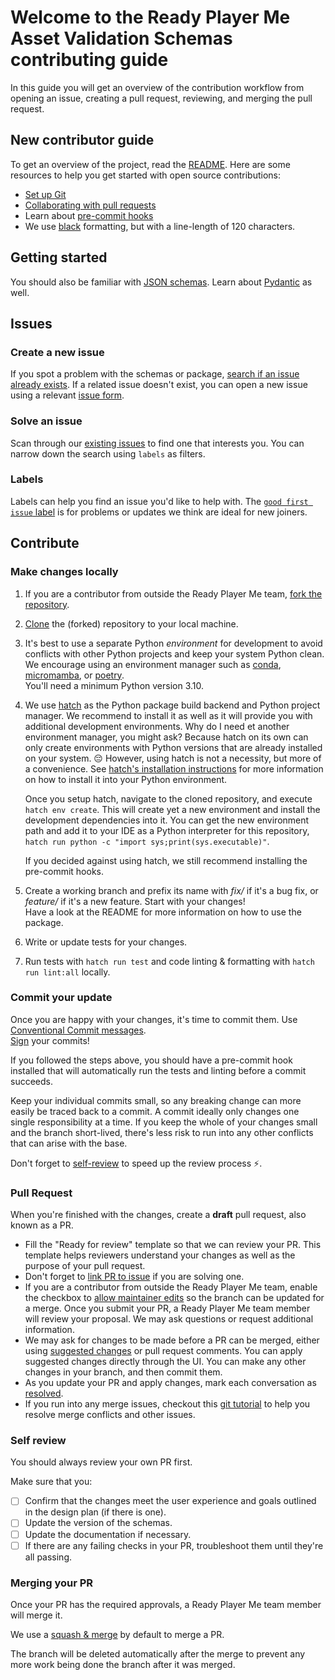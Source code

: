 # Welcome to the Ready Player Me Asset Validation Schemas contributing guide <!-- omit in toc -->

In this guide you will get an overview of the contribution workflow from opening an issue, creating a pull request, reviewing, and merging the pull request.

## New contributor guide

To get an overview of the project, read the [README](README.md).
Here are some resources to help you get started with open source contributions:

- [Set up Git](https://docs.github.com/en/get-started/quickstart/set-up-git)
- [Collaborating with pull requests](https://docs.github.com/en/github/collaborating-with-pull-requests)
- Learn about [pre-commit hooks](https://pre-commit.com/)
- We use [black](https://black.readthedocs.io/en/stable/) formatting, but with a line-length of 120 characters.

## Getting started

You should also be familiar with [JSON schemas](https://json-schema.org/).
Learn about [Pydantic](https://docs.pydantic.dev/) as well.

## Issues

### Create a new issue

If you spot a problem with the schemas or package, [search if an issue already exists](https://docs.github.com/en/github/searching-for-information-on-github/searching-on-github/searching-issues-and-pull-requests#search-by-the-title-body-or-comments).
If a related issue doesn't exist, you can open a new issue using a relevant [issue form](https://github.com/wolfprint3d/content-validation-schemas/issues/new/choose).

### Solve an issue

Scan through our [existing issues](https://github.com/wolfprint3d/content-validation-schemas/issues) to find one that interests you.
You can narrow down the search using `labels` as filters.

### Labels

Labels can help you find an issue you'd like to help with.
The [`good first issue` label](https://github.com/wolfprint3d/content-validation-schemas/issues?q=is%3Aopen+is%3Aissue+label%3A%22good+first+issue%22) is for problems or updates we think are ideal for new joiners.

## Contribute

### Make changes locally

1. If you are a contributor from outside the Ready Player Me team, [fork the repository](https://docs.github.com/en/get-started/quickstart/fork-a-repo).

2. [Clone](https://docs.github.com/en/repositories/creating-and-managing-repositories/cloning-a-repository) the (forked) repository to your local machine.

3. It's best to use a separate Python _environment_ for development to avoid conflicts with other Python projects and keep your system Python clean.
    We encourage using an environment manager such as [conda](https://docs.conda.io/en/latest/), [micromamba](https://mamba.readthedocs.io/en/latest/user_guide/micromamba.html), or [poetry](https://python-poetry.org/).  
    You'll need a minimum Python version 3.10.

4. We use [hatch](https://hatch.pypa.io/) as the Python package build backend and Python project manager.
    We recommend to install it as well as it will provide you with additional development environments.
    Why do I need et another environment manager, you might ask?
    Because hatch on its own can only create environments with Python versions that are already installed on your system. 😔
    However, using hatch is not a necessity, but more of a convenience.
    See [hatch's installation instructions](https://hatch.pypa.io/latest/install/) for more information on how to install it into your Python environment.

    Once you setup hatch, navigate to the cloned repository, and execute `hatch env create`.
    This will create yet a new environment and install the development dependencies into it.
    You can get the new environment path and add it to your IDE as a Python interpreter for this repository, `hatch run python -c "import sys;print(sys.executable)"`.

    If you decided against using hatch, we still recommend installing the pre-commit hooks.

5. Create a working branch and prefix its name with _fix/_ if it's a bug fix, or _feature/_ if it's a new feature.
    Start with your changes!  
    Have a look at the README for more information on how to use the package.

6. Write or update tests for your changes. <!-- TODO Explain how we do tests -->

7. Run tests with `hatch run test` and code linting & formatting with `hatch run lint:all` locally.

### Commit your update

Once you are happy with your changes, it's time to commit them.
Use [Conventional Commit messages](https://www.conventionalcommits.org/en/v1.0.0/).  
[Sign](https://docs.github.com/en/authentication/managing-commit-signature-verification/signing-commits) your commits!

If you followed the steps above, you should have a pre-commit hook installed that will automatically run the tests and linting before a commit succeeds.

Keep your individual commits small, so any breaking change can more easily be traced back to a commit.
A commit ideally only changes one single responsibility at a time.
If you keep the whole of your changes small and the branch short-lived, there's less risk to run into any other conflicts that can arise with the base.

Don't forget to [self-review](#self-review) to speed up the review process :zap:.

### Pull Request

When you're finished with the changes, create a __draft__ pull request, also known as a PR.

- Fill the "Ready for review" template so that we can review your PR. This template helps reviewers understand your changes as well as the purpose of your pull request.
- Don't forget to [link PR to issue](https://docs.github.com/en/issues/tracking-your-work-with-issues/linking-a-pull-request-to-an-issue) if you are solving one.
- If you are a contributor from outside the Ready Player Me team, enable the checkbox to [allow maintainer edits](https://docs.github.com/en/github/collaborating-with-issues-and-pull-requests/allowing-changes-to-a-pull-request-branch-created-from-a-fork) so the branch can be updated for a merge.
Once you submit your PR, a Ready Player Me team member will review your proposal.
We may ask questions or request additional information.
- We may ask for changes to be made before a PR can be merged, either using [suggested changes](https://docs.github.com/en/github/collaborating-with-issues-and-pull-requests/incorporating-feedback-in-your-pull-request) or pull request comments.
You can apply suggested changes directly through the UI.
You can make any other changes in your branch, and then commit them.
- As you update your PR and apply changes, mark each conversation as [resolved](https://docs.github.com/en/github/collaborating-with-issues-and-pull-requests/commenting-on-a-pull-request#resolving-conversations).
- If you run into any merge issues, checkout this [git tutorial](https://github.com/skills/resolve-merge-conflicts) to help you resolve merge conflicts and other issues.

### Self review

You should always review your own PR first.

Make sure that you:

- [ ] Confirm that the changes meet the user experience and goals outlined in the design plan (if there is one).
- [ ] Update the version of the schemas.
- [ ] Update the documentation if necessary.
- [ ] If there are any failing checks in your PR, troubleshoot them until they're all passing.

### Merging your PR

Once your PR has the required approvals, a Ready Player Me team member will merge it.

We use a [squash & merge](https://docs.github.com/en/pull-requests/collaborating-with-pull-requests/incorporating-changes-from-a-pull-request/about-pull-request-merges#squash-and-merge-your-commits) by default to merge a PR.

The branch will be deleted automatically after the merge to prevent any more work being done the branch after it was merged.
